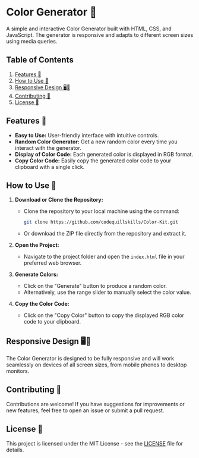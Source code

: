 # Color Generator 🎨

A simple and interactive Color Generator built with HTML, CSS, and JavaScript. The generator is responsive and adapts to different screen sizes using media queries.

## Table of Contents

1. [Features 🚀](#features-)
2. [How to Use 🤔](#how-to-use-)
3. [Responsive Design 🖥️📱](#responsive-design-)
4. [Contributing 🤝](#contributing-)
5. [License 📄](#license-)

## Features 🚀

- **Easy to Use:** User-friendly interface with intuitive controls.
- **Random Color Generator:** Get a new random color every time you interact with the generator.
- **Display of Color Code:** Each generated color is displayed in RGB format.
- **Copy Color Code:** Easily copy the generated color code to your clipboard with a single click.

## How to Use 🤔

1. **Download or Clone the Repository:**
   - Clone the repository to your local machine using the command:
     ```bash
     git clone https://github.com/codequillskills/Color-Kit.git
     ```
   - Or download the ZIP file directly from the repository and extract it.

2. **Open the Project:**
   - Navigate to the project folder and open the `index.html` file in your preferred web browser.

3. **Generate Colors:**
   - Click on the "Generate" button to produce a random color.
   - Alternatively, use the range slider to manually select the color value.

4. **Copy the Color Code:**
   - Click on the "Copy Color" button to copy the displayed RGB color code to your clipboard.

## Responsive Design 🖥️📱

The Color Generator is designed to be fully responsive and will work seamlessly on devices of all screen sizes, from mobile phones to desktop monitors.

## Contributing 🤝

Contributions are welcome! If you have suggestions for improvements or new features, feel free to open an issue or submit a pull request.

## License 📄

This project is licensed under the MIT License - see the [LICENSE](LICENSE) file for details.
